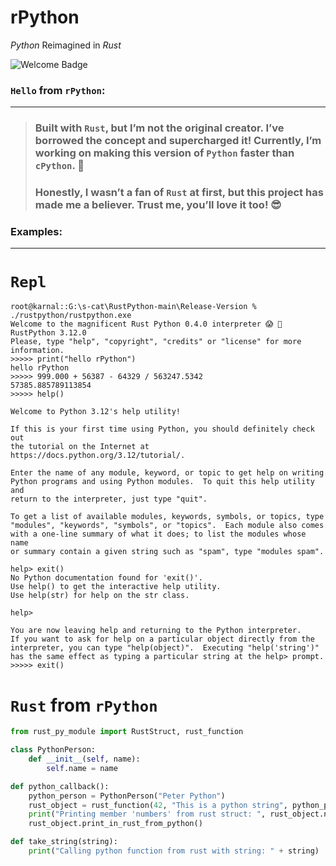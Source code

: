 <p align="center">
  <h1>rPython</h1>
  <p><i>Python</i> Reimagined in <i>Rust</i></p>
  <img src="https://img.shields.io/badge/rPython-Python_Reimagined_in_Rust-yellow?style=for-the-badge" alt="Welcome Badge">
</p>

### `Hello` from `rPython`:
--------------------------

> ### Built with `Rust`, but I’m not the original creator. I’ve borrowed the concept and supercharged it! Currently, I’m working on making this version of `Python` faster than `cPython`. 🚀
> ### Honestly, I wasn’t a fan of `Rust` at first, but this project has made me a believer. Trust me, you’ll love it too! 😎

### Examples:
-------------

# `Repl`

```shell
root@karnal::G:\s-cat\RustPython-main\Release-Version % ./rustpython/rustpython.exe
Welcome to the magnificent Rust Python 0.4.0 interpreter 😱 🖖
RustPython 3.12.0
Please, type "help", "copyright", "credits" or "license" for more information.
>>>>> print("hello rPython")
hello rPython
>>>>> 999.000 + 56387 - 64329 / 563247.5342
57385.885789113854
>>>>> help()

Welcome to Python 3.12's help utility!

If this is your first time using Python, you should definitely check out
the tutorial on the Internet at https://docs.python.org/3.12/tutorial/.

Enter the name of any module, keyword, or topic to get help on writing
Python programs and using Python modules.  To quit this help utility and
return to the interpreter, just type "quit".

To get a list of available modules, keywords, symbols, or topics, type
"modules", "keywords", "symbols", or "topics".  Each module also comes
with a one-line summary of what it does; to list the modules whose name
or summary contain a given string such as "spam", type "modules spam".

help> exit()
No Python documentation found for 'exit()'.
Use help() to get the interactive help utility.
Use help(str) for help on the str class.

help>

You are now leaving help and returning to the Python interpreter.
If you want to ask for help on a particular object directly from the
interpreter, you can type "help(object)".  Executing "help('string')"
has the same effect as typing a particular string at the help> prompt.
>>>>> exit()
```

# `Rust` from `rPython`
```python
from rust_py_module import RustStruct, rust_function

class PythonPerson:
    def __init__(self, name):
        self.name = name

def python_callback():
    python_person = PythonPerson("Peter Python")
    rust_object = rust_function(42, "This is a python string", python_person)
    print("Printing member 'numbers' from rust struct: ", rust_object.numbers)
    rust_object.print_in_rust_from_python()

def take_string(string):
    print("Calling python function from rust with string: " + string)

```
